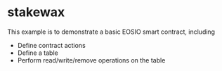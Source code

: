 # stakewax

This example is to demonstrate a basic EOSIO smart contract, including

- Define contract actions
- Define a table
- Perform read/write/remove operations on the table

